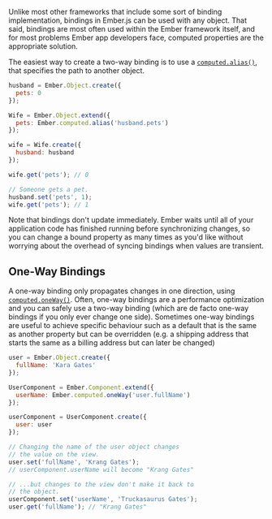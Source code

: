 Unlike most other frameworks that include some sort of binding implementation, bindings in Ember.js can be used with any object. That said, bindings are most often used within the Ember framework itself, and for most problems Ember app developers face, computed properties are the appropriate solution.

The easiest way to create a two-way binding is to use a [`computed.alias()`](http://emberjs.com/api/classes/Ember.computed.html#method_alias), that specifies the path to another object.

```javascript
husband = Ember.Object.create({
  pets: 0
});

Wife = Ember.Object.extend({
  pets: Ember.computed.alias('husband.pets')
});

wife = Wife.create({
  husband: husband
});

wife.get('pets'); // 0

// Someone gets a pet.
husband.set('pets', 1);
wife.get('pets'); // 1
```

Note that bindings don't update immediately. Ember waits until all of your application code has finished running before synchronizing changes, so you can change a bound property as many times as you'd like without worrying about the overhead of syncing bindings when values are transient.

## One-Way Bindings

A one-way binding only propagates changes in one direction, using [`computed.oneWay()`](http://emberjs.com/api/classes/Ember.computed.html#method_oneWay). Often, one-way bindings are a performance optimization and you can safely use a two-way binding (which are de facto one-way bindings if you only ever change one side). Sometimes one-way bindings are useful to achieve specific behaviour such as a default that is the same as another property but can be overridden (e.g. a shipping address that starts the same as a billing address but can later be changed)

```javascript
user = Ember.Object.create({
  fullName: 'Kara Gates'
});

UserComponent = Ember.Component.extend({
  userName: Ember.computed.oneWay('user.fullName')
});

userComponent = UserComponent.create({
  user: user
});

// Changing the name of the user object changes
// the value on the view.
user.set('fullName', 'Krang Gates');
// userComponent.userName will become "Krang Gates"

// ...but changes to the view don't make it back to
// the object.
userComponent.set('userName', 'Truckasaurus Gates');
user.get('fullName'); // "Krang Gates"
```
